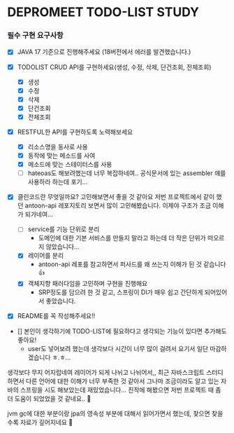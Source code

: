 # DEPROMEET TODO-LIST STUDY

### 필수 구현 요구사항

- [x] JAVA 17 기준으로 진행해주세요 (18버전에서 에러를 발견했습니다.)

- [x] TODOLIST CRUD API를 구현하세요(생성, 수정, 삭제, 단건조회, 전체조회)
  - [x] 생성
  - [x] 수정
  - [x] 삭제
  - [x] 단건조회
  - [x] 전체조회

- [x] RESTFUL한 API를 구현하도록 노력해보세요
  - [x] 리소스명을 동사로 사용
  - [x] 동작에 맞는 메소드를 사여
  - [x] 메소드에 맞는 스테이터스를 사용
  - [ ] hateoas도 해보려했는데 너무 복잡하네여.. 공식문서에 있는 assembler 얘를 사용하라 하는데 포기...
  
- [x] 클린코드란 무엇일까요? 고민해보면서 좋을 것 같아요
    저번 프로젝트에서 같이 했던 antoon-api 레포지토리 보면서 많이 고민해봤습니다. 이제야 구조가 조금 이해가 되가네여...
  - [ ] service를 기능 단위로 분리
    - 도메인에 대한 기본 서비스를 만들지 말라고 하는데 더 작은 단위가 떠오르지 않았습니다...
  - [x] 레이어를 분리
    - antoon-api 레포를 참고하면서 퍼사드를 왜 쓰는지 이해가 된 것 같습니다 👍
  - [x] 객체지향 패러다임을 고민하며 구현을 진행해요
    - SRP정도를 담으려 한 것 같고, 스프링이 DI가 매우 쉽고 간단하게 되어있어서 좋았습니다.

- [x] README를 꼭 작성해주세요!!

- [] 본인이 생각하기에 TODO-LIST에 필요하다고 생각되는 기능이 있다면 추가해도 좋아요!
  - user도 넣어보려 했는데 생각보다 시간이 너무 많이 걸려서 요기서 일단 마감하겠습니다 ㅎ.ㅎ...

생각보다 무지 어지럽네여 레이어가 되게 나뉘고 나뉘어서,, 최근 자바스크립트 스터디 하면서 다른 언어에 대한 이해가 너무 부족한 것 같아서 그나마
 조금이라도 알고 있는 자바의 스프링을 시도 해보았는데 재밌었습니다... 진작에 해봤으면 저번 프로젝트 때 좀 더 도움이 되었었을 것 같네요.. 🥲

jvm gc에 대한 부분이랑 jpa의 영속성 부분에 대해서 읽어가면서 했는데, 찾으면 찾을수록 자료가 깊어지네요 🤧
